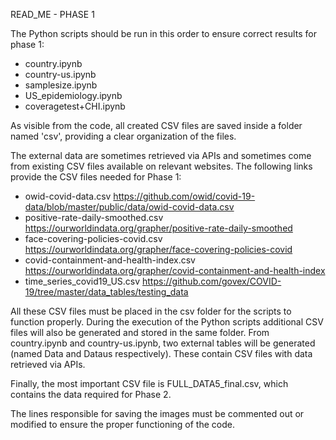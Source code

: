 READ_ME - PHASE 1

The Python scripts should be run in this order to ensure correct results for phase 1:
- country.ipynb
- country-us.ipynb
- samplesize.ipynb
- US_epidemiology.ipynb
- coveragetest+CHI.ipynb

As visible from the code, all created CSV files are saved inside a folder named 'csv', providing a clear organization of the files.

The external data are sometimes retrieved via APIs and sometimes come from existing CSV files available on relevant websites. The following links provide the CSV files needed for Phase 1:
- owid-covid-data.csv https://github.com/owid/covid-19-data/blob/master/public/data/owid-covid-data.csv
- positive-rate-daily-smoothed.csv https://ourworldindata.org/grapher/positive-rate-daily-smoothed
- face-covering-policies-covid.csv https://ourworldindata.org/grapher/face-covering-policies-covid
- covid-containment-and-health-index.csv https://ourworldindata.org/grapher/covid-containment-and-health-index
- time_series_covid19_US.csv https://github.com/govex/COVID-19/tree/master/data_tables/testing_data

All these CSV files must be placed in the csv folder for the scripts to function properly. During the execution of the Python scripts additional CSV files will also be generated and stored in the same folder. From country.ipynb and country-us.ipynb, two external tables will be generated (named Data and Dataus respectively). These contain CSV files with data retrieved via APIs.

Finally, the most important CSV file is FULL_DATA5_final.csv, which contains the data required for Phase 2.

The lines responsible for saving the images must be commented out or modified to ensure the proper functioning of the code.

